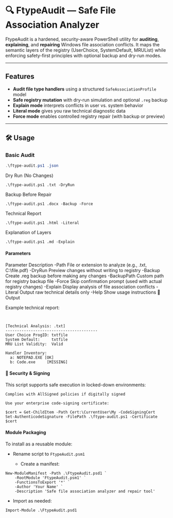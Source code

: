 # 🔍 FtypeAudit — Safe File Association Analyzer

FtypeAudit is a hardened, security-aware PowerShell utility for **auditing**, **explaining**, and **repairing** Windows file association conflicts. It maps the semantic layers of the registry (UserChoice, SystemDefault, MRUList) while enforcing safety-first principles with optional backup and dry-run modes.

---

##  Features

- **Audit file type handlers** using a structured `SafeAssociationProfile` model
- **Safe registry mutation** with dry-run simulation and optional `.reg` backup
- **Explain mode** interprets conflicts in user vs. system behavior
- **Literal mode** gives you raw technical diagnostic data
- **Force mode** enables controlled registry repair (with backup or preview)

---

## 🛠 Usage

### Basic Audit

```powershell
.\ftype-audit.ps1 .json
```


Dry Run (No Changes)
```
.\ftype-audit.ps1 .txt -DryRun
```
Backup Before Repair
```
.\ftype-audit.ps1 .docx -Backup -Force
```
Technical Report
```
.\ftype-audit.ps1 .html -Literal
```
Explanation of Layers
```
.\ftype-audit.ps1 .md -Explain
```
#### Parameters
Parameter	Description
-Path	File or extension to analyze (e.g., .txt, C:\file.pdf)
-DryRun	Preview changes without writing to registry
-Backup	Create .reg backup before making any changes
-BackupPath	Custom path for registry backup file
-Force	Skip confirmation prompt (used with actual registry changes)
-Explain	Display analysis of file association conflicts
-Literal	Output raw technical details only
-Help	Show usage instructions
🧾 Output

Example technical report:
```plaintext


[Technical Analysis: .txt]
----------------------------------------
User Choice ProgID: txtfile
System Default:     txtfile
MRU List Validity:  Valid

Handler Inventory:
  a: NOTEPAD.EXE [OK]
  b: Code.exe     [MISSING]
```

#### 🔐 Security & Signing

This script supports safe execution in locked-down environments:

    Complies with AllSigned policies if digitally signed

    Use your enterprise code-signing certificate:
```
$cert = Get-ChildItem -Path Cert:\CurrentUser\My -CodeSigningCert
Set-AuthenticodeSignature -FilePath .\ftype-audit.ps1 -Certificate $cert
```
#### Module Packaging

To install as a reusable module:

- Rename script to `FtypeAudit.psm1`

    + Create a manifest:
```
New-ModuleManifest -Path .\FtypeAudit.psd1 `
    -RootModule 'FtypeAudit.psm1' `
    -FunctionsToExport '*' `
    -Author 'Your Name' `
    -Description 'Safe file association analyzer and repair tool'
```
- Import as needed:
```
Import-Module .\FtypeAudit.psd1
```